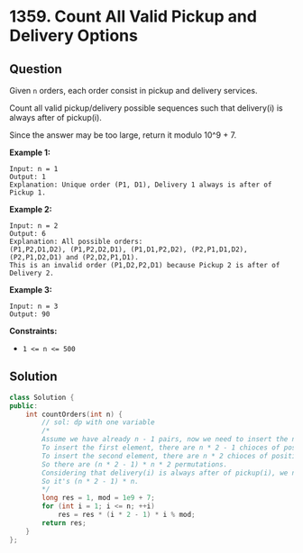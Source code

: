 # 1359. Count All Valid Pickup and Delivery Options

## Question

Given `n` orders, each order consist in pickup and delivery services. 

Count all valid pickup/delivery possible sequences such that delivery\(i\) is always after of pickup\(i\). 

Since the answer may be too large, return it modulo 10^9 + 7.

**Example 1:**

```text
Input: n = 1
Output: 1
Explanation: Unique order (P1, D1), Delivery 1 always is after of Pickup 1.
```

**Example 2:**

```text
Input: n = 2
Output: 6
Explanation: All possible orders: 
(P1,P2,D1,D2), (P1,P2,D2,D1), (P1,D1,P2,D2), (P2,P1,D1,D2), (P2,P1,D2,D1) and (P2,D2,P1,D1).
This is an invalid order (P1,D2,P2,D1) because Pickup 2 is after of Delivery 2.
```

**Example 3:**

```text
Input: n = 3
Output: 90
```

**Constraints:**

* `1 <= n <= 500`

## Solution

```cpp
class Solution {
public:
    int countOrders(int n) {
        // sol: dp with one variable
        /*
        Assume we have already n - 1 pairs, now we need to insert the nth pair.
        To insert the first element, there are n * 2 - 1 chioces of position。
        To insert the second element, there are n * 2 chioces of position。
        So there are (n * 2 - 1) * n * 2 permutations.
        Considering that delivery(i) is always after of pickup(i), we need to divide 2.
        So it's (n * 2 - 1) * n.
        */
        long res = 1, mod = 1e9 + 7;
        for (int i = 1; i <= n; ++i)
            res = res * (i * 2 - 1) * i % mod;
        return res;
    }
};
```

